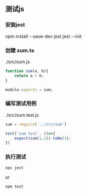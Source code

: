 ## 测试js
### 安装jest
npm install --save-dev jest
jest --init

### 创建 sum.ts
./src/sum.js
```javascript
function sum(a, b){
    return a + b;
}

module.exports = sum;
```
### 编写测试用例
./src/sum.test.js
```javascript
sum = require('../src/sum')

test('sum test', ()=>{
    expect(sum(1,2)).toBe(3);
})
```
### 执行测试
```
npx jest
```
or
```
npm test
```